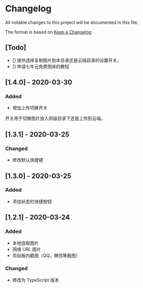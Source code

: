 # Changelog

All notable changes to this project will be documented in this file.

The format is based on [Keep a Changelog](https://keepachangelog.com/zh-CN/1.0.0/).

## [Todo]

- [] 提供选择复制图片到本目录还是云端目录的设置开关。
- [] 申请七牛云免费图床的教程

## [1.4.0] - 2020-03-30

### Added

- 增加上传切换开关

开关用于切换图片放入同级目录下还是上传到云端。

## [1.3.1] - 2020-03-25

### Changed

- 修改默认快捷键

## [1.3.0] - 2020-03-25

### Added

- 添加状态栏快捷按钮

## [1.2.1] - 2020-03-24

### Added

- 本地选取图片
- 网络 URL 图片
- 剪贴板内截图（QQ，微信等截图）

### Changed

- 修改为 TypeScript 版本
